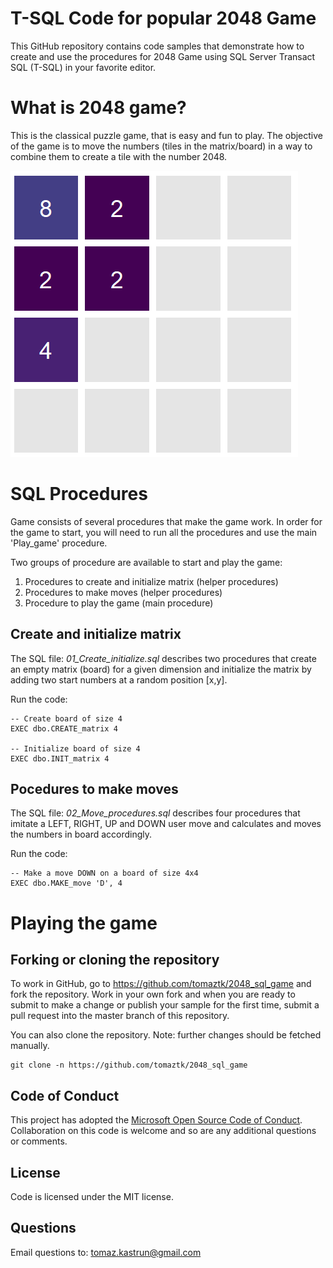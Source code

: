 # T-SQL Code for popular 2048 Game
This GitHub repository contains code samples that demonstrate how to create and use the procedures for 2048 Game using SQL Server Transact SQL (T-SQL) in your favorite editor.

# What is 2048 game?
This is the classical puzzle game, that is easy and fun to play. The objective of the game is to move the numbers (tiles in the matrix/board) in a way to combine them to create a tile with the number 2048.

![](/img/game2048.png)


# SQL Procedures

Game consists of several procedures that make the game work.
In order for the game to start, you will need to run all the procedures and use the main 'Play_game' procedure.

Two groups of procedure are available to start and play the game:
  1. Procedures to create and initialize matrix (helper procedures)
  2. Procedures to make moves (helper procedures)
  3. Procedure to play the game (main procedure)



## Create and initialize matrix

The SQL file: _01_Create_initialize.sql_  describes two procedures that create an empty matrix (board) for a given dimension and initialize the matrix by adding two start numbers at a random position [x,y].

Run the code:
```(sql)
-- Create board of size 4
EXEC dbo.CREATE_matrix 4

-- Initialize board of size 4
EXEC dbo.INIT_matrix 4 
```

## Pocedures to make moves

The SQL file: _02_Move_procedures.sql_ describes four procedures that imitate a LEFT, RIGHT, UP and DOWN user move and calculates and moves the numbers in board accordingly.

Run the code:

```(sql)
-- Make a move DOWN on a board of size 4x4
EXEC dbo.MAKE_move 'D', 4
```


# Playing the game





## Forking or cloning the repository
To work in GitHub, go to https://github.com/tomaztk/2048_sql_game and fork the repository. Work in your own fork and when you are ready to submit to make a change or publish your sample for the first time, submit a pull request into the master branch of this repository. 

You can also clone the repository. Note: further changes should be fetched manually.


```
git clone -n https://github.com/tomaztk/2048_sql_game
```

## Code of Conduct
This project has adopted the [Microsoft Open Source Code of Conduct](https://opensource.microsoft.com/codeofconduct/). Collaboration on this code is welcome and so are any additional questions or comments.


## License
Code is licensed under the MIT license.

## Questions
Email questions to: tomaz.kastrun@gmail.com